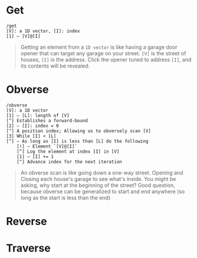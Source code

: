 # Get
```
/get
[V]: a 1D vector, [I]: index
[1] — [V]@[I]
```
> Getting an element from a `1D vector` is like having a garage door opener that can target any garage on your street. `[V]`  is the street of houses, `[I]` is the address. Click the opener tuned to address `[I]`, and its contents will be revealed.
# Obverse
```
/obverse
[V]: a 1D vector
[1] — [L]: length of [V]
[^] Establishes a forward-bound
[2] — [I]: index = 0
[^] A position index; Allowing us to obversely scan [V]
[3] While [I] < [L]
[^] — As long as [I] is less than [L] do the following 
	[!] — Element `[V]@[I]`
	[^] Log the element at index [I] in [V]
	[1] — [I] += 1
	[^] Advance index for the next iteration
```
> An obverse scan is like going down a one-way street. Opening and Closing each house's garage to see what's inside. You might be asking, why start at the beginning of the street? Good question, because obverse can be generalized to start and end anywhere (so long as the start is less than the end)
<!-- TODO: Generalize obverse to scan forward from any start and any end greater than start -->
# Reverse
<!-- ```
/reverse
[V]: a vector
[1] — [L]: an end point = 0
[^] Establishes lower-bound
[2] — [I]: index = length of [V] - 1
[^] A position index; Allowing us to obversely scan [V]
[3] — While [I] < [L]
[^] — As long as [I] is less than [L] do the following 
	[!] — Element `[V]@[I]`
	[^] Log the element at index [I] in [V]
	[1] — [P] += 1
	[^] Advance [P] for the next iteration
``` -->

# Traverse